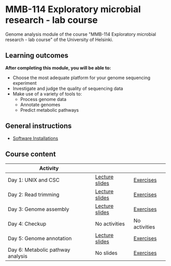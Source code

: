 # MMB-114 Exploratory microbial research - lab course

Genome analysis module of the course "MMB-114 Exploratory microbial research - lab course" of the University of Helsinki.

## Learning outcomes

**After completing this module, you will be able to:**
* Choose the most adequate platform for your genome sequencing experiment
* Investigate and judge the quality of sequencing data
* Make use of a variety of tools to:
    * Process genome data
    * Annotate genomes
    * Predict metabolic pathways

## General instructions

* [Software Installations](00-software-installations.md)

## Course content

Activity                          |                                                     |                                       |
--------------------------------- | --------------------------------------------------- | ------------------------------------- |
Day 1: UNIX and CSC               | [Lecture slides](lectures/01_UNIX_and_CSC.pdf)      | [Exercises](01-UNIX-and-CSC.md)       |
Day 2: Read trimming              | [Lecture slides](lectures/02_Read_trimming.pdf)     | [Exercises](02-Read-trimming.md)      |
Day 3: Genome assembly            | [Lecture slides](lectures/03_Genome_assembly.pdf)   | [Exercises](03-Genome-assembly.md)    |
Day 4: Checkup                    | No activities                                       | No activities                         |
Day 5: Genome annotation          | [Lecture slides](lectures/05_Genome_annotation.pdf) | [Exercises](05-Genome-annotation.md)  |
Day 6: Metabolic pathway analysis | No slides                                           | [Exercises](06-Metabolic-pathways.md) |
